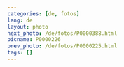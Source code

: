 ```yaml
---
categories: [de, fotos]
lang: de
layout: photo
next_photo: /de/fotos/P0000388.html
picname: P0000226
prev_photo: /de/fotos/P0000225.html
tags: []
---
```

